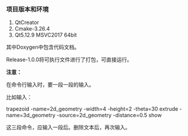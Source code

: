 ### 项目版本和环境

1. QtCreator
2. Cmake-3.26.4
3. Qt5.12.9 MSVC2017 64bit



其中Doxygen中包含代码文档。

Release-1.0.0将可执行文件进行了打包，可直接运行。



**注意：**

在命令行输入时，要一段一段的输入。

比如输入：

trapezoid -name=2d_geometry -width=4 -height=2 -theta=30
extrude -name=3d_geometry -source=2d_geometry -distance=0.5
show

这三段命令，应输入一段后。删除文本后，再次输入。
